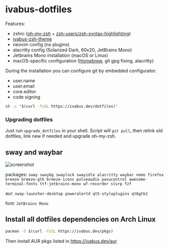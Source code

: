 # ivabus-dotfiles

Features:

- zshrc ([oh-my-zsh](https://ohmyz.sh) + [zsh-users/zsh-syntax-highlighting](https://github.com/zsh-users/zsh-syntax-highlighting))
- [ivabus-zsh-theme](https://github.com/ivabus/ivabus-zsh-theme)
- neovim config (no plugins)
- alacritty config (Solarized Dark, 60x20, JetBrains Mono)
- Jetbrains Mono installation (macOS or Linux)
- macOS-specific configuration ([Homebrew](https://brew.sh), git gpg fixing, alacritty)

During the installation you can configure git by embedded configurator:

 - user.name
 - user.email
 - core.editor
 - code signing

```sh
sh -c "$(curl -fsSL https://ivabus.dev/dotfiles)"
```

### Upgrading dotfiles

Just run `upgrade_dotfiles` in your shell. Script will `git pull`, then relink old dotfiles, link new if needed and upgrade oh-my-zsh.


## sway and waybar
![screenshot](https://user-images.githubusercontent.com/71599788/189524925-88d0e5e0-cff4-45c2-884a-d84d5813040f.png)

packages: `sway swaybg swaylock swayidle alacritty waybar nemo firefox breeze breeze-gtk breeze-icons pulseaudio pavucontrol awesome-terminal-fonts ttf-jetbrains-mono wf-recorder slurp fzf`

aur: `sway-launcher-desktop poweralertd qt5-styleplugins qt6gtk2`

font: `JetBrains Mono`


## Install all dotfiles dependencies on Arch Linux

```sh
pacman -S $(curl -fsSL https://ivabus.dev/pkgs)
```

Then install AUR pkgs listed in https://ivabus.dev/aur
